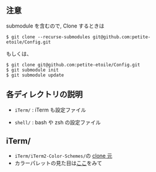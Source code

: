 ## 注意

submodule を含むので, Clone するときは

```
$ git clone --recurse-submodules git@github.com:petite-etoile/Config.git
```

もしくは、

```
$ git clone git@github.com:petite-etoile/Config.git
$ git submodule init
$ git submodule update
```

## 各ディレクトリの説明

- `iTerm/` : iTerm も設定ファイル

- `shell/` : bash や zsh の設定ファイル

## iTerm/

- `iTerm/iTerm2-Color-Schemes/`の [clone 元](https://github.com/mbadolato/iTerm2-Color-Schemes)
- カラーパレットの見た目は[ここ](iTerm/iTerm2-Color-Schemes/README.md)をみて
